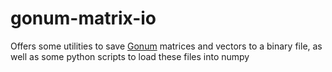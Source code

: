 # gonum-matrix-io
Offers some utilities to save [Gonum](https://pkg.go.dev/gonum.org/v1/gonum) matrices and vectors to a binary file, as well as some python scripts to load these files into numpy


